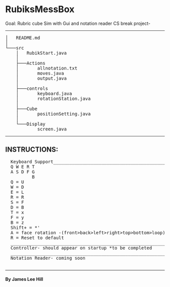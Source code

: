 # RubiksMessBox
Goal: Rubric cube Sim with Gui and notation reader
CS break project-
__________________________________
<pre>
│   README.md
│
└───src
    │   RubikStart.java
    │
    ├───Actions
    │       allnotation.txt
    │       moves.java
    │       output.java
    │
    ├───controls
    │       keyboard.java
    │       rotationStation.java
    │
    ├───Cube
    │       positionSetting.java
    │
    └───Display
            screen.java
</pre>
_________________________________
## INSTRUCTIONS:<be>
<pre>
  Keyboard Support__________________________________________
  Q W E R T
  A S D F G
          B
  Q = U
  W = D
  E = L
  R = R
  S = F
  D = B
  T = x
  F = y
  B = z
  Shift+ = *'
  A = face rotation -(front>back>left>right>top>bottom>loop)
  R = Reset to default
  ___________________________________________________________
  Controller- should appear on startup *to be completed
  ___________________________________________________________
  Notation Reader- coming soon
  ___________________________________________________________
</pre>
__________________________________
#### By James Lee Hill
